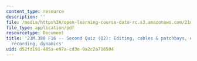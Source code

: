 ```yaml
---
content_type: resource
description: ''
file: /media/https%3A/open-learning-course-data-rc.s3.amazonaws.com/21m-380-music-and-technology-recording-techniques-and-audio-production-fall-2016/d52fd191485ae97acd3e9a2c2a716504_MIT21M_380F16_quiz_qz2.pdf
file_type: application/pdf
resourcetype: Document
title: '21M.380 F16 -- Second Quiz (Q2): Editing, cables & patchbays, eqs, stereo
  recording, dynamics'
uid: d52fd191-485a-e97a-cd3e-9a2c2a716504
---
```

